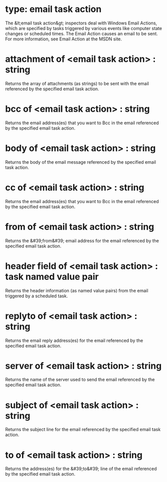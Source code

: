 # type: email task action

The &amp;lt;email task action&amp;gt; inspectors deal with Windows Email Actions, which are specified by tasks triggered by various events like computer state changes or scheduled times. The Email Action causes an email to be sent. For more information, see Email Action at the MSDN site.

# attachment of &lt;email task action&gt; : string

Returns the array of attachments (as strings) to be sent with the email referenced by the specified email task action.

# bcc of &lt;email task action&gt; : string

Returns the email address(es) that you want to Bcc in the email referenced by the specified email task action.

# body of &lt;email task action&gt; : string

Returns the body of the email message referenced by the specified email task action.

# cc of &lt;email task action&gt; : string

Returns the email address(es) that you want to Bcc in the email referenced by the specified email task action.

# from of &lt;email task action&gt; : string

Returns the &amp;#39;from&amp;#39; email address for the email referenced by the specified email task action.

# header field of &lt;email task action&gt; : task named value pair

Returns the header information (as named value pairs) from the email triggered by a scheduled task.

# replyto of &lt;email task action&gt; : string

Returns the email reply address(es) for the email referenced by the specified email task action.

# server of &lt;email task action&gt; : string

Returns the name of the server used to send the email referenced by the specified email task action.

# subject of &lt;email task action&gt; : string

Returns the subject line for the email referenced by the specified email task action.

# to of &lt;email task action&gt; : string

Returns the address(es) for the &amp;#39;to&amp;#39; line of the email referenced by the specified email task action.
